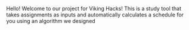 Hello!
Welcome to our project for Viking Hacks!
This is a study tool that takes assignments as inputs and automatically calculates a schedule for you
using an algorithm we designed
